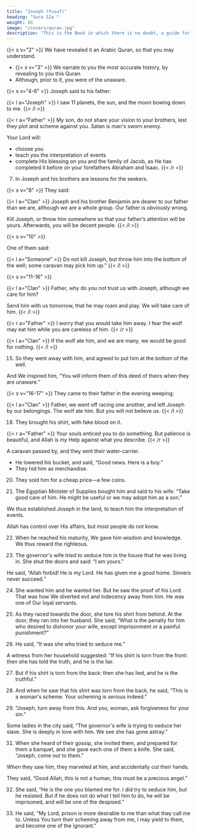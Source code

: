 ```yaml
---
title: "Joseph (Yusuf)"
heading: "Sura 12a "
weight: 86
image: "/covers/quran.jpg"
description: "This is the Book in which there is no doubt, a guide for the righteous."
---
```



<!-- {{< s v="1" >}}  Alif, Lam, Ra. These are the Verses of the Clear Book. -->

{{< s v="2" >}}  We have revealed it an Arabic Quran, so that you may understand.
- {{< s v="3" >}}  We narrate to you the most accurate history, by revealing to you this Quran. 
- Although, prior to it, you were of the unaware.

{{< s v="4-6" >}}  Joseph said to his father: 

{{< l a="Joseph" >}}
I saw 11 planets, the sun, and the moon bowing down to me.
{{< /l >}}

{{< r a="Father" >}}
My son, do not share your vision to your brothers, lest they plot and scheme against you. Satan is man's sworn enemy.

Your Lord will:
- choose you
- teach you the interpretation of events
- complete His blessing on you and the family of Jacob, as He has completed it before on your forefathers Abraham and Isaac.
{{< /r >}}

7. In Joseph and his brothers are lessons for the seekers.

{{< s v="8" >}} They said:

{{< l a="Clan" >}}
Joseph and his brother Benjamin are dearer to our father than we are, although we are a whole group.  Our father is obviously wrong. 

Kill Joseph, or throw him somewhere so that your father‘s attention will be yours. Afterwards, you will be decent people.
{{< /l >}}

{{< s v="10" >}}  

One of them said:

{{< l a="Someone" >}}
Do not kill Joseph, but throw him into the bottom of the well; some caravan may pick him up.”
{{< /l >}}


{{< s v="11-16" >}} 

{{< l a="Clan" >}}
Father, why do you not trust us with Joseph, although we care for him?

Send him with us tomorrow, that he may roam and play. We will take care of him.
{{< /l >}}

{{< r a="Father" >}}
I worry that you would take him away. I fear the wolf may eat him while you are careless of him.
{{< /r >}}

{{< l a="Clan" >}}
If the wolf ate him, and we are many, we would be good for nothing.
{{< /l >}}

15. So they went away with him, and agreed to put him at the bottom of the well. 

And We inspired him, “You will inform them of this deed of theirs when they are unaware.” 

{{< s v="16-17" >}} They came to their father in the evening weeping;

{{< l a="Clan" >}}
Father, we went off racing one another, and left Joseph by our belongings. The wolf ate him. But you will not believe us.
{{< /l >}}

18. They brought his shirt, with fake blood on it. 

{{< r a="Father" >}}
Your souls enticed you to do something. But patience is beautiful, and Allah is my Help against what you describe.
{{< /r >}}


A caravan passed by, and they sent their water-carrier. 
- He lowered his bucket, and said, “Good news. Here is a boy.” 
- They hid him as merchandise. 


20. They sold him for a cheap price—a few coins.

21. The Egyptian Minister of Supplies bought him and said to his wife: “Take good care of him. He might be useful or we may adopt him as a son.”

We thus established Joseph in the land, to teach him the interpretation of events. 

Allah has control over His affairs, but most people do not know.

22. When he reached his maturity, We gave him wisdom and knowledge. We thus reward the righteous.

23. The governor's wife tried to seduce him in the house that he was living in. She shut the doors and said: “I am yours.” 

He said, “Allah forbid! He is my Lord. He has given me a good home. Sinners never succeed.”

24. She wanted him and he wanted her. But he saw the proof of his Lord. That was how We diverted evil and indecency away from him. He was one of Our loyal servants.

25. As they raced towards the door, she tore his shirt from behind. At the door, they ran into her husband. She said, “What is the penalty for him who desired to dishonor your wife, except imprisonment or a painful punishment?”

26. He said, “It was she who tried to seduce me.” 

A witness from her household suggested: “If his shirt is torn from the front: then she has told the truth, and he is the liar.

27. But if his shirt is torn from the back: then she has lied, and he is the truthful.”

28. And when he saw that his shirt was torn from the back, he said, “This is a woman's scheme. Your scheming is serious indeed.”

29. “Joseph, turn away from this. And you, woman, ask forgiveness for your sin.”

Some ladies in the city said, “The governor's wife is trying to seduce her slave. She is deeply in love with him. We see she has gone astray.”

31. When she heard of their gossip, she invited them, and prepared for them a banquet, and she gave each one of them a knife. She said, “Joseph, come out to them.” 

When they saw him, they marveled at him, and accidentally cut their hands. 

They said, “Good Allah, this is not a human, this must be a precious angel.”

32. She said, “He is the one you blamed me for. I did try to seduce him, but he resisted. But if he does not do what I tell him to do, he will be imprisoned, and will be one of the despised.”

33. He said, “My Lord, prison is more desirable to me than what they call me to. Unless You turn their scheming away from me, I may yield to them, and become one of the ignorant.”

<!-- 34. Thereupon his Lord answered him, and diverted their scheming away from him. 

35. Then it occurred to them, after they had seen the signs, to imprison him for a while. -->
